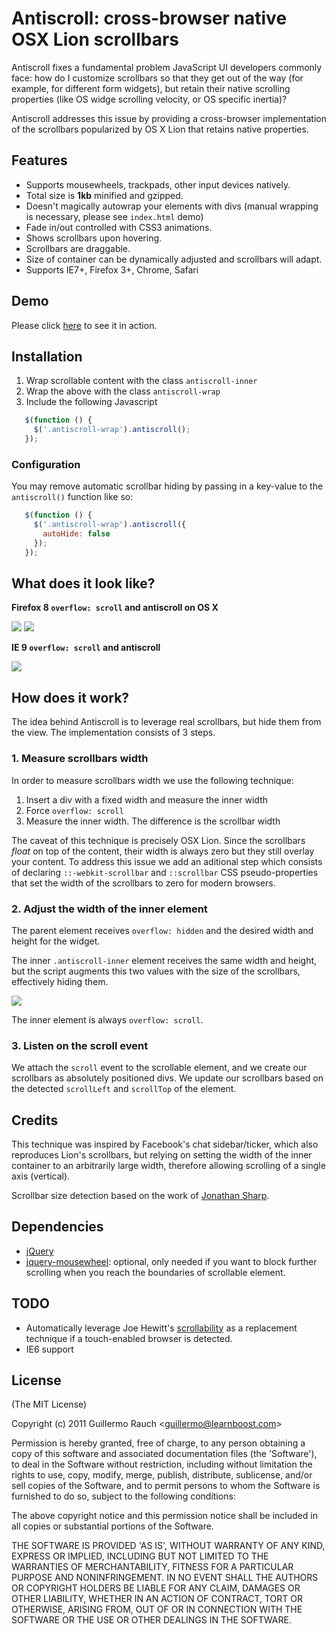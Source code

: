 # Antiscroll: cross-browser native OSX Lion scrollbars

Antiscroll fixes a fundamental problem JavaScript UI developers commonly face:
how do I customize scrollbars so that they get out of the way (for example, for
different form widgets), but retain their native scrolling properties (like OS
widge scrolling velocity, or OS specific inertia)?

Antiscroll addresses this issue by providing a cross-browser implementation of
the scrollbars popularized by OS X Lion that retains native properties.

## Features

- Supports mousewheels, trackpads, other input devices natively.
- Total size is **1kb** minified and gzipped.
- Doesn't magically autowrap your elements with divs (manual wrapping is necessary,
  please see `index.html` demo)
- Fade in/out controlled with CSS3 animations.
- Shows scrollbars upon hovering.
- Scrollbars are draggable.
- Size of container can be dynamically adjusted and scrollbars will adapt.
- Supports IE7+, Firefox 3+, Chrome, Safari

## Demo

Please click [here](http://learnboost.github.com/antiscroll/) to see it in
action.

## Installation

1. Wrap scrollable content with the class ```antiscroll-inner```
1. Wrap the above with the class ```antiscroll-wrap```
1. Include the following Javascript

```javascript
   $(function () {
     $('.antiscroll-wrap').antiscroll();
   });
```

### Configuration

You may remove automatic scrollbar hiding by passing in a key-value to the ```antiscroll()``` function like so:

```javascript
   $(function () {
     $('.antiscroll-wrap').antiscroll({
       autoHide: false
     });
   });
```

## What does it look like?

**Firefox 8 `overflow: scroll` and antiscroll on OS X**

![](http://f.cl.ly/items/3R0y1P1U3r2c0O3Z2533/Image%202011.11.23%208:42:51%20AM.png)
![](http://f.cl.ly/items/262V403n221p1F3T2S3K/Image%202011.11.23%208:43:32%20AM.png)

**IE 9 `overflow: scroll` and antiscroll**

![](http://f.cl.ly/items/0M0z2t2X42110X3R0313/Image%202011.11.23%2010:35:39%20AM.png)

## How does it work?

The idea behind Antiscroll is to leverage real scrollbars, but hide them from the
view. The implementation consists of 3 steps.

### 1. Measure scrollbars width

In order to measure scrollbars width we use the following technique:

1. Insert a div with a fixed width and measure the inner width
2. Force `overflow: scroll`
3. Measure the inner width. The difference is the scrollbar width

The caveat of this technique is precisely OSX Lion. Since the scrollbars
_float_ on top of the content, their width is always zero but they still
overlay your content. To address this issue we add an aditional step which
consists of declaring `::-webkit-scrollbar` and `::scrollbar` CSS
pseudo-properties that set the width of the scrollbars to zero for modern
browsers.

### 2. Adjust the width of the inner element

The parent element receives `overflow: hidden` and the desired width and height
for the widget.

The inner `.antiscroll-inner` element receives the same width and height, but
the script augments this two values with the size of the scrollbars,
effectively hiding them.

![](http://f.cl.ly/items/431G35281X3t052m3J1V/Image%202011.11.23%2010:42:52%20AM.png)

The inner element is always `overflow: scroll`.

### 3. Listen on the scroll event

We attach the `scroll` event to the scrollable element, and we create our
scrollbars as absolutely positioned divs. We update our scrollbars based on the 
detected `scrollLeft` and `scrollTop` of the element.

## Credits

This technique was inspired by Facebook's chat sidebar/ticker, which also reproduces
Lion's scrollbars, but relying on setting the width of the inner container to an
arbitrarily large width, therefore allowing scrolling of a single axis
(vertical).

Scrollbar size detection based on the work of [Jonathan
Sharp](http://jdsharp.us/jQuery/minute/calculate-scrollbar-width.php).

## Dependencies

- [jQuery](http://github.com/jquery/query)
- [jquery-mousewheel](https://github.com/brandonaaron/jquery-mousewheel): optional,
  only needed if you want to block further scrolling when you reach the boundaries
  of scrollable element.

## TODO

- Automatically leverage Joe Hewitt's
  [scrollability](https://github.com/joehewitt/scrollability) as a replacement
  technique if a touch-enabled browser is detected.
- IE6 support

## License 

(The MIT License)

Copyright (c) 2011 Guillermo Rauch &lt;guillermo@learnboost.com&gt;

Permission is hereby granted, free of charge, to any person obtaining
a copy of this software and associated documentation files (the
'Software'), to deal in the Software without restriction, including
without limitation the rights to use, copy, modify, merge, publish,
distribute, sublicense, and/or sell copies of the Software, and to
permit persons to whom the Software is furnished to do so, subject to
the following conditions:

The above copyright notice and this permission notice shall be
included in all copies or substantial portions of the Software.

THE SOFTWARE IS PROVIDED 'AS IS', WITHOUT WARRANTY OF ANY KIND,
EXPRESS OR IMPLIED, INCLUDING BUT NOT LIMITED TO THE WARRANTIES OF
MERCHANTABILITY, FITNESS FOR A PARTICULAR PURPOSE AND NONINFRINGEMENT.
IN NO EVENT SHALL THE AUTHORS OR COPYRIGHT HOLDERS BE LIABLE FOR ANY
CLAIM, DAMAGES OR OTHER LIABILITY, WHETHER IN AN ACTION OF CONTRACT,
TORT OR OTHERWISE, ARISING FROM, OUT OF OR IN CONNECTION WITH THE
SOFTWARE OR THE USE OR OTHER DEALINGS IN THE SOFTWARE.
